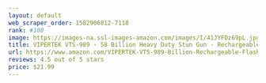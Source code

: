 ```yaml
---
layout: default 
﻿web_scraper_order: 1582906812-7118
rank: #100
image: https://images-na.ssl-images-amazon.com/images/I/41JYFDz69pL.jpg
title: VIPERTEK VTS-989 - 58 Billion Heavy Duty Stun Gun - Rechargeable with LED Flashlight
url: https://www.amazon.com/VIPERTEK-VTS-989-Billion-Rechargeable-Flashlight/dp/B01FHDZGGM/ref=zg_mw_sporting-goods_100?_encoding=UTF8&psc=1&refRID=5CP7JJH669Q653S4FQ41
reviews: 4.5 out of 5 stars
price: $21.99 
---
```

